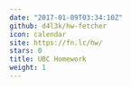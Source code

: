 ```yaml
---
date: "2017-01-09T03:34:10Z"
github: d4l3k/hw-fetcher
icon: calendar
site: https://fn.lc/hw/
stars: 0
title: UBC Homework
weight: 1
---
```

